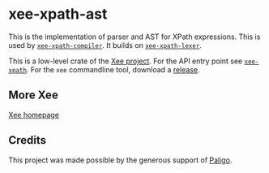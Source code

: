 # xee-xpath-ast

This is the implementation of parser and AST for XPath expressions. This is
used by [`xee-xpath-compiler`](https://crates.io/crates/xee-xpath-compiler). It
builds on [`xee-xpath-lexer`](https://crates.io/crates/xee-xpath-lexer).

This is a low-level crate of the [Xee project](https://github.com/Paligo/xee).
For the API entry point see
[`xee-xpath`](https://docs.rs/xee-xpath/latest/xee_xpath/). For the `xee`
commandline tool, download a
[release](https://github.com/Paligo/xee/releases/).

## More Xee

[Xee homepage](https://github.com/Paligo/xee)

## Credits

This project was made possible by the generous support of
[Paligo](https://paligo.net/).